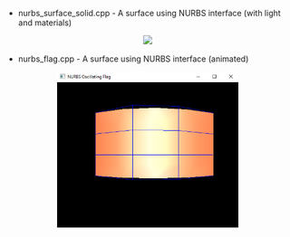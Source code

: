 
* nurbs_surface_solid.cpp - A surface using NURBS interface (with light and materials)

<p align="center">
  <img src="nurbs_solid.png" width="320"/>
</p>

* nurbs_flag.cpp - A surface using NURBS interface (animated)

<p align="center">
  <img src="flagcpp.png" width="320"/>
</p>

